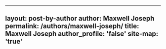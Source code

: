 ----
layout: post-by-author
author: Maxwell Joseph
permalink: /authors/maxwell-joseph/
title: Maxwell Joseph
author_profile: 'false'
site-map: 'true'
----
